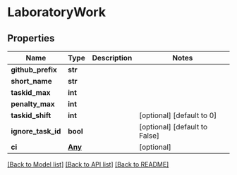 # LaboratoryWork

## Properties
Name | Type | Description | Notes
------------ | ------------- | ------------- | -------------
**github_prefix** | **str** |  | 
**short_name** | **str** |  | 
**taskid_max** | **int** |  | 
**penalty_max** | **int** |  | 
**taskid_shift** | **int** |  | [optional] [default to 0]
**ignore_task_id** | **bool** |  | [optional] [default to False]
**ci** | [**Any**](AnyOfarrayobject.md) |  | [optional] 

[[Back to Model list]](../README.md#documentation-for-models) [[Back to API list]](../README.md#documentation-for-api-endpoints) [[Back to README]](../README.md)


